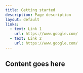 ```yaml
---
title: Getting started
description: Page description
layout: default
links:
  - text: Link 1
    url: https://www.google.com/
  - text: Link 2
    url: https://www.google.com/
---
```


## Content goes here
